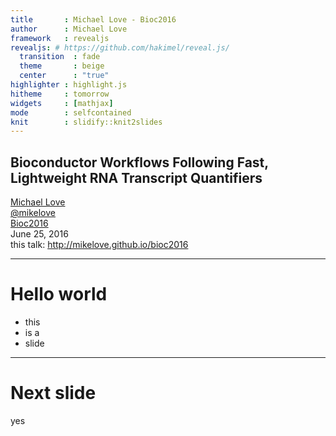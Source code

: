 ```yaml
---
title       : Michael Love - Bioc2016
author      : Michael Love
framework   : revealjs
revealjs: # https://github.com/hakimel/reveal.js/
  transition  : fade
  theme       : beige
  center      : "true"
highlighter : highlight.js
hitheme     : tomorrow
widgets     : [mathjax]
mode        : selfcontained
knit        : slidify::knit2slides
---
```


## Bioconductor Workflows Following Fast, Lightweight RNA Transcript Quantifiers

[Michael Love](http://mikelove.github.io) <br>
[@mikelove](http://twitter.com/mikelove) <br>
[Bioc2016](http://bioconductor.org/help/course-materials/2016/BioC2016/) <br>
June 25, 2016 <br>
this talk: http://mikelove.github.io/bioc2016

---

# Hello world

* this
* is a 
* slide

---

# Next slide

yes
